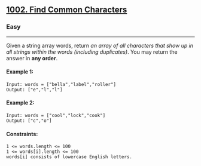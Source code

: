 [1002. Find Common Characters](https://leetcode.com/problems/find-common-characters/?envType=daily-question&envId=2024-06-05)
---------------------------------------------------------------------------------------------------------------------------------------------

### Easy
---------------------------------------------------------------------------------------------------------------------------------------------

Given a string array words, return _an array of all characters that show up in all strings within the words (including duplicates)_. You may return the answer in **any order**.

#### Example 1:
```
Input: words = ["bella","label","roller"]
Output: ["e","l","l"]
```
#### Example 2:
```
Input: words = ["cool","lock","cook"]
Output: ["c","o"]
```
#### Constraints:
```
1 <= words.length <= 100
1 <= words[i].length <= 100
words[i] consists of lowercase English letters.
```
